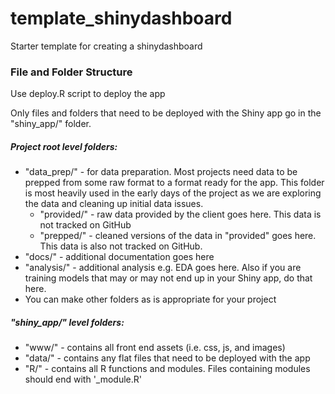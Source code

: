 # template_shinydashboard

Starter template for creating a shinydashboard

### File and Folder Structure

Use deploy.R script to deploy the app

Only files and folders that need to be deployed with the Shiny app go in the "shiny_app/" folder.

##### Project root level folders:

  - "data_prep/" - for data preparation.  Most projects need data to be prepped from some raw format to a format ready for the app.  This folder is most heavily used in the early days of the project as we are exploring the data and cleaning up initial data issues.
      - "provided/" - raw data provided by the client goes here.  This data is not tracked on GitHub
      - "prepped/" - cleaned versions of the data in "provided" goes here.  This data is also not tracked on GitHub.
  - "docs/" - additional documentation goes here
  - "analysis/" - additional analysis e.g. EDA goes here.  Also if you are training models that may or may not end up in your Shiny app, do that here.
  - You can make other folders as is appropriate for your project
  
##### "shiny_app/" level folders:

  - "www/" - contains all front end assets (i.e. css, js, and images)
  - "data/" - contains any flat files that need to be deployed with the app
  - "R/" - contains all R functions and modules.  Files containing modules should end with '_module.R'

